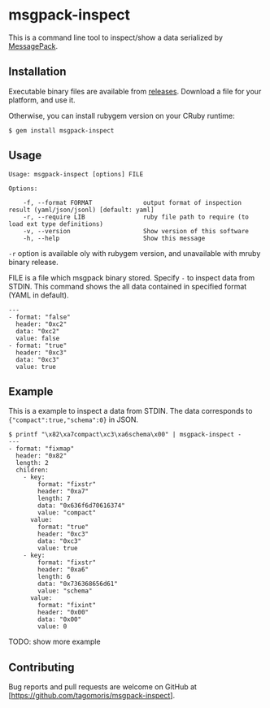 # msgpack-inspect

This is a command line tool to inspect/show a data serialized by [MessagePack](http://msgpack.org/).

## Installation

Executable binary files are available from [releases](https://github.com/tagomoris/msgpack-inspect/releases). Download a file for your platform, and use it.

Otherwise, you can install rubygem version on your CRuby runtime:

    $ gem install msgpack-inspect

## Usage

```
Usage: msgpack-inspect [options] FILE

Options:

    -f, --format FORMAT              output format of inspection result (yaml/json/jsonl) [default: yaml]
    -r, --require LIB                ruby file path to require (to load ext type definitions)
    -v, --version                    Show version of this software
    -h, --help                       Show this message
```

`-r` option is available oly with rubygem version, and unavailable with mruby binary release.

FILE is a file which msgpack binary stored. Specify `-` to inspect data from STDIN.
This command shows the all data contained in specified format (YAML in default).

```
---
- format: "false"
  header: "0xc2"
  data: "0xc2"
  value: false
- format: "true"
  header: "0xc3"
  data: "0xc3"
  value: true
```

## Example

This is a example to inspect a data from STDIN.
The data corresponds to `{"compact":true,"schema":0}` in JSON.

```
$ printf "\x82\xa7compact\xc3\xa6schema\x00" | msgpack-inspect -
---
- format: "fixmap"
  header: "0x82"
  length: 2
  children:
    - key:
        format: "fixstr"
        header: "0xa7"
        length: 7
        data: "0x636f6d70616374"
        value: "compact"
      value:
        format: "true"
        header: "0xc3"
        data: "0xc3"
        value: true
    - key:
        format: "fixstr"
        header: "0xa6"
        length: 6
        data: "0x736368656d61"
        value: "schema"
      value:
        format: "fixint"
        header: "0x00"
        data: "0x00"
        value: 0
```

TODO: show more example

## Contributing

Bug reports and pull requests are welcome on GitHub at [https://github.com/tagomoris/msgpack-inspect].

